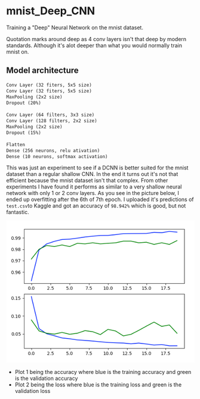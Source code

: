 # mnist_Deep_CNN
Training a "Deep" Neural Network on the mnist dataset.

Quotation marks around deep as 4 conv layers isn't that deep by modern standards. Although it's alot deeper than what you would normally train mnist on.

## Model architecture
```
Conv Layer (32 fiters, 5x5 size)
Conv Layer (32 fiters, 5x5 size)
MaxPooling (2x2 size)
Dropout (20%)

Conv Layer (64 filters, 3x3 size)
Conv Layer (128 filters, 2x2 size)
MaxPooling (2x2 size)
Dropout (15%)

Flatten
Dense (256 neurons, relu ativation)
Dense (10 neurons, softmax activation)
```
This was just an experiment to see if a DCNN is better suited for the mnist dataset than a regular shallow CNN. In the end it turns out it's not that efficient because the mnist dataset isn't that complex. From other experiments I have found it performs as similar to a very shallow neural network with only 1 or 2 conv layers. As you see in the picture below, I ended up overfitting after the 6th of 7th epoch.
I uploaded it's predictions of `test.csv`to Kaggle and got an accuracy of `98.942%` which is good, but not fantastic.

![plot image](https://github.com/Mathisco-01/mnist_Deep_CNN/blob/master/plot.png?raw=true)

- Plot 1 being the accuracy where blue is the training accuracy and green is the validation accuracy
- Plot 2 being the loss where blue is the training loss and green is the validation loss
